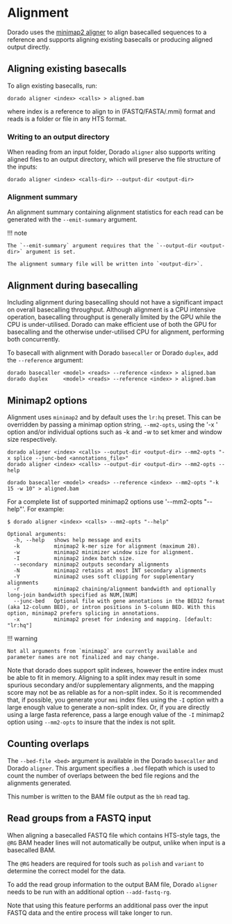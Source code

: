 # Alignment

Dorado uses the [minimap2 aligner]({{mm2_docs}}) to align basecalled sequences to
a reference and supports aligning existing basecalls or producing aligned output directly.

## Aligning existing basecalls

To align existing basecalls, run:

```dorado
dorado aligner <index> <calls> > aligned.bam
```

where index is a reference to align to in (FASTQ/FASTA/.mmi) format and reads is a
folder or file in any HTS format.

### Writing to an output directory

When reading from an input folder, Dorado `aligner` also supports writing aligned files
to an output directory, which will preserve the file structure of the inputs:

```dorado
dorado aligner <index> <calls-dir> --output-dir <output-dir>
```

### Alignment summary

An alignment summary containing alignment statistics for each read can be generated
with the `--emit-summary` argument.

!!! note

    The `--emit-summary` argument requires that the `--output-dir <output-dir>` argument is set.

    The alignment summary file will be written into `<output-dir>`.

## Alignment during basecalling

Including alignment during basecalling should not have a significant impact on overall basecalling throughput.
Although alignment is a CPU intensive operation, basecalling throughput is generally limited
by the GPU while the CPU is under-utilised. Dorado can make efficient use of both the
GPU for basecalling and the otherwise under-utilised CPU for alignment, performing both
concurrently.

To basecall with alignment with Dorado `basecaller` or Dorado `duplex`, add the `--reference` argument:

```dorado
dorado basecaller <model> <reads> --reference <index> > aligned.bam
dorado duplex     <model> <reads> --reference <index> > aligned.bam
```

## Minimap2 options

Alignment uses `minimap2` and by default uses the `lr:hq` preset.
This can be overridden by passing a minimap option string, `--mm2-opts`,
using the '-x ' option and/or individual options such as -k and -w to set kmer and
window size respectively.

```dorado
dorado aligner <index> <calls> --output-dir <output-dir> --mm2-opts "-x splice --junc-bed <annotations_file>"
dorado aligner <index> <calls> --output-dir <output-dir> --mm2-opts --help

dorado basecaller <model> <reads> --reference <index> --mm2-opts "-k 15 -w 10" > aligned.bam
```

For a complete list of supported minimap2 options use '--mm2-opts "--help"'. For example:

```dorado hl_lines="1"
$ dorado aligner <index> <calls> --mm2-opts "--help"

Optional arguments:
  -h, --help   shows help message and exits
  -k           minimap2 k-mer size for alignment (maximum 28).
  -w           minimap2 minimizer window size for alignment.
  -I           minimap2 index batch size.
  --secondary  minimap2 outputs secondary alignments
  -N           minimap2 retains at most INT secondary alignments
  -Y           minimap2 uses soft clipping for supplementary alignments
  -r           minimap2 chaining/alignment bandwidth and optionally long-join bandwidth specified as NUM,[NUM]
  --junc-bed   Optional file with gene annotations in the BED12 format (aka 12-column BED), or intron positions in 5-column BED. With this option, minimap2 prefers splicing in annotations.
  -x           minimap2 preset for indexing and mapping. [default: "lr:hq"]
```

!!! warning

    Not all arguments from `minimap2` are currently available and parameter names are not finalized and may change.

Note that dorado does support split indexes, however the entire index must be able to fit in memory. Aligning to a split index may result in some spurious secondary and/or supplementary alignments, and the mapping score may not be as reliable as for a non-split index. So it is recommended that, if possible, you generate your `mmi` index files using the `-I` option with a large enough value to generate a non-split index. Or, if you are directly using a large fasta reference, pass a large enough value of the `-I` minimap2 option using `--mm2-opts` to insure that the index is not split.

## Counting overlaps

The `--bed-file <bed>` argument is available in the Dorado `basecaller` and Dorado `aligner`.
This argument specifies a `.bed` filepath which is used to count the number of overlaps between
the bed file regions and the alignments generated.

This number is written to the BAM file output as the `bh` read tag.

## Read groups from a FASTQ input

When aligning a basecalled FASTQ file which contains HTS-style tags, the `@RG` BAM header lines will not automatically be output, unlike when input is a basecalled BAM.

The `@RG` headers are required for tools such as `polish` and `variant` to determine the correct model for the data.

To add the read group information to the output BAM file, Dorado `aligner` needs to be run with an additional option `--add-fastq-rg`.

Note that using this feature performs an additional pass over the input FASTQ data and the entire process will take longer to run.
